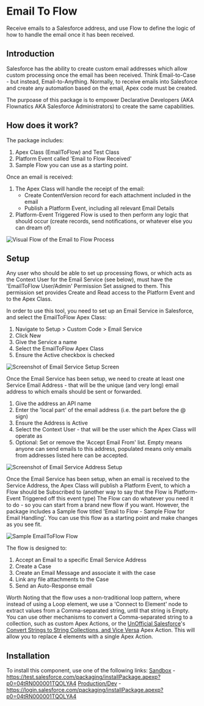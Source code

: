# Email To Flow

Receive emails to a Salesforce address, and use Flow to define the logic of how to handle the email once it has been received.

## Introduction
Salesforce has the ability to create custom email addresses which allow custom processing once the email has been received.
Think Email-to-Case - but instead, Email-to-Anything.
Normally, to receive emails into Salesforce and create any automation based on the email, Apex code must be created.

The purpoase of this package is to empower Declarative Developers (AKA Flownatics AKA Salesforce Administrators) to create the same capabilities.

## How does it work?
The package includes:
1. Apex Class (EmailToFlow) and Test Class
2. Platform Event called 'Email to Flow Received'
3. Sample Flow you can use as a starting point.

Once an email is received:
1. The Apex Class will handle the receipt of the email:
   - Create ContentVersion record for each attachment included in the email
   - Publish a Platform Event, including all relevant Email Details 
2. Platform-Event Triggered Flow is used to then perform any logic that should occur (create records, send notifications, or whatever else you can dream of)

![Visual Flow of the Email to Flow Process](../Media/media/Email%20to%20Flow%20Process%20Map.png)

## Setup
Any user who should be able to set up processing flows, or which acts as the Context User for the Email Service (see below), must have the 'EmailToFlow User/Admin' Permission Set assigned to them.
This permission set provides Create and Read access to the Platform Event and to the Apex Class.

In order to use this tool, you need to set up an Email Service in Salesforce, and select the EmailToFlow Apex Class:
1. Navigate to Setup > Custom Code > Email Service
2. Click New
3. Give the Service a name
4. Select the EmailToFlow Apex Class
5. Ensure the Active checkbox is checked

![Screenshot of Email Service Setup Screen](../Media/media/EmailServiceSetup.png)

Once the Email Service has been setup, we need to create at least one Service Email Address - that will be the unique (and very long) email address to which emails should be sent or forwarded.
1. Give the address an API name
2. Enter the 'local part' of the email address (i.e. the part before the @ sign)
3. Ensure the Address is Active
4. Select the Context User - that will be the user which the Apex Class will operate as
5. Optional: Set or remove the 'Accept Email From' list. Empty means anyone can send emails to this address, populated means only emails from addresses listed here can be accepted.

![Screenshot of Email Service Address Setup](../Media/media/EmailServiceAddressSetup.png)

Once the Email Service has been setup, when an email is received to the Service Address, the Apex Class will publish a Platform Event, to which a Flow should be Subscribed to (another way to say that the Flow is Platform-Event Triggered off this event type)
The Flow can do whatever you need it to do - so you can start from a brand new flow if you want.
However, the package includes a Sample flow titled  'Email to Flow - Sample Flow for Email Handling'. You can use this flow as a starting point and make changes as you see fit.

![Sample EmailToFlow Flow](../Media/media/EmailToFlow-SampleFlow.png)

The flow is designed to:
1. Accept an Email to a specific Email Service Address
2. Create a Case
3. Create an Email Message and associate it with the case
4. Link any file attachments to the Case
5. Send an Auto-Response email

Worth Noting that the flow uses a non-traditional loop pattern, where instead of using a Loop element, we use a 'Connect to Element' node to extract values from a Comma-separated string, until that string is Empty.
You can use other mechanisms to convert a Comma-separated string to a collection, such as custom Apex Actions, or the [UnOfficial Salesforce](https://unofficialsf.com/)'s [Convert Strings to String Collections, and Vice Versa](https://unofficialsf.com/new-flow-actions-to-convert-csv-strings-to-string-collections-and-vice-versa/) Apex Action.
This will allow you to replace 4 elements with a single Apex Action.

## Installation
To install this component, use one of the following links:
[Sandbox](https://test.salesforce.com/packaging/installPackage.apexp?p0=04tRN000001TQOLYA4) - https://test.salesforce.com/packaging/installPackage.apexp?p0=04tRN000001TQOLYA4
[Production/Dev](https://login.salesforce.com/packaging/installPackage.apexp?p0=04tRN000001TQOLYA4) - https://login.salesforce.com/packaging/installPackage.apexp?p0=04tRN000001TQOLYA4
